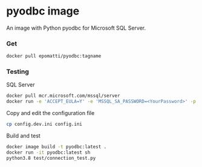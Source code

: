 # pyodbc image

An image with Python pyodbc for Microsoft SQL Server.

### Get 

```sh
docker pull epomatti/pyodbc:tagname
```

### Testing

SQL Server

```sh
docker pull mcr.microsoft.com/mssql/server
docker run -e 'ACCEPT_EULA=Y' -e 'MSSQL_SA_PASSWORD=<YourPassword>' -p 1433:1433 -d mcr.microsoft.com/mssql/server
```

Copy and edit the configuration file

```sh
cp config.dev.ini config.ini
```

Build and test

```sh
docker image build -t pyodbc:latest .
docker run -it pyodbc:latest sh
python3.8 test/connection_test.py
```
